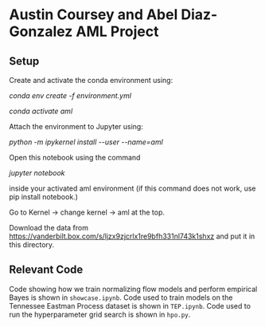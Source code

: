 # Austin Coursey and Abel Diaz-Gonzalez AML Project

## Setup

Create and activate the conda environment using:

*conda env create -f environment.yml*

*conda activate aml*

Attach the environment to Jupyter using:

*python -m ipykernel install --user --name=aml*

Open this notebook using the command

*jupyter notebook*

inside your activated aml environment (if this command does not work, use pip install notebook.)

Go to Kernel -> change kernel -> aml at the top.

Download the data from https://vanderbilt.box.com/s/ljzx9zjcrlx1re9bfh331nl743k1shxz and put it in this directory.

## Relevant Code

Code showing how we train normalizing flow models and perform empirical Bayes is shown in `showcase.ipynb`. Code used to train models on the Tennessee Eastman Process dataset is shown in `TEP.ipynb`. Code used to run the hyperparameter grid search is shown in `hpo.py`.
